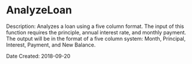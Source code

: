 # AnalyzeLoan

Description: Analyzes a loan using a five column format. The input of this function requires the principle, annual interest rate, and monthly payment. The output will be in the format of a five column system: Month, Principal, Interest, Payment, and New Balance.

Date Created: 2018-09-20
